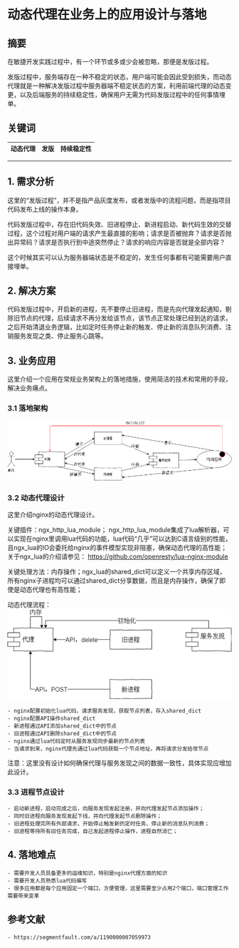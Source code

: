 # 动态代理在业务上的应用设计与落地

## 摘要
在敏捷开发实践过程中，有一个环节或多或少会被忽略，那便是发版过程。

发版过程中，服务端存在一种不稳定的状态，用户端可能会因此受到损失，而动态代理就是一种解决发版过程中服务器端不稳定状态的方案，利用前端代理的动态变更，以及后端服务的持续稳定性，确保用户无需为代码发版过程中的任何事情埋单。

## 关键词
| 动态代理 | 发版 | 持续稳定性 |
| ------- | ---- | --------- |

***

## 1. 需求分析
这里的“发版过程”，并不是指产品灰度发布，或者发版中的流程问题，而是指项目代码发布上线的操作本身。

代码发版过程中，存在旧代码失效、旧进程停止、新进程启动、新代码生效的交替过程，这个过程对用户端的请求产生最直接的影响；请求是否被抛弃？请求是否抛出异常码？请求是否执行到中途突然停止？请求的响应内容是否就是全部内容？


这个时候其实可以认为服务器端状态是不稳定的，发生任何事都有可能需要用户直接埋单。

## 2. 解决方案
代码发版过程中，开启新的进程，先不要停止旧进程，而是先向代理发起通知，剔除旧节点的代理，后续请求不再分发给该节点，该节点正常处理已经到达的请求，之后开始清退业务逻辑，比如定时任务停止新的触发、停止新的消息队列消费、注销服务发现之类、停止服务心跳等。

## 3. 业务应用
这里介绍一个应用在常规业务架构上的落地措施，使用简洁的技术和常用的手段，解决业务痛点。

### 3.1 落地架构
![落地架构](dynamic-proxy/s1.png)

### 3.2 动态代理设计
这里介绍nginx的动态代理设计。

关键插件：ngx_http_lua_module； ngx_http_lua_module集成了lua解析器，可以实现在nginx里调用lua代码的功能，lua代码“几乎”可以达到C语言级别的性能，且ngx_lua的IO会委托给nginx的事件模型实现非阻塞，确保动态代理的高性能；关于ngx_lua的介绍请参见： https://github.com/openresty/lua-nginx-module

关键处理方法：内存操作；ngx_lua的shared_dict可以定义一个共享内存区域，所有nginx子进程均可以通过shared_dict分享数据，而且是内存操作，确保了即使是动态代理也有高性能；

动态代理流程：
![动态代理流程](dynamic-proxy/s2.png)

	- nginx配置初始化lua代码，请求服务发现，获取节点列表，存入shared_dict
	- nginx配置API操作shared_dict
	- 新进程通过API添加shared_dict中的节点
	- 旧进程通过API删除shared_dict中的节点
	- nginx通过lua代码定时从服务发现同步最新的节点列表
	- 当请求到来，nginx代理先通过lua代码获取一个节点地址，再将请求分发给改节点
注意：这里没有设计如何确保代理与服务发现之间的数据一致性，具体实现应增加此设计。

### 3.3 进程节点设计
	- 启动新进程，启动完成之后，向服务发现发起注册，并向代理发起节点添加操作；
	- 同时旧进程向服务发现发起下线，并向代理发起节点删除操作；
	- 旧进程处理完所有外部请求，开始停止触发新的定时任务、停止新的消息队列消费；
	- 旧进程等待所有旧任务完成，自己发起进程停止操作，进程自然消亡；

## 4. 落地难点
	- 需要开发人员具备更多的运维知识，特别是nginx代理方面的知识
	- 需要开发人员熟悉lua代码编写
	- 很多应用都是每个应用固定一个端口，方便管理，这里需要至少占用2个端口，端口管理工作需要带来变革

## 参考文献
	- https://segmentfault.com/a/1190000007059973
